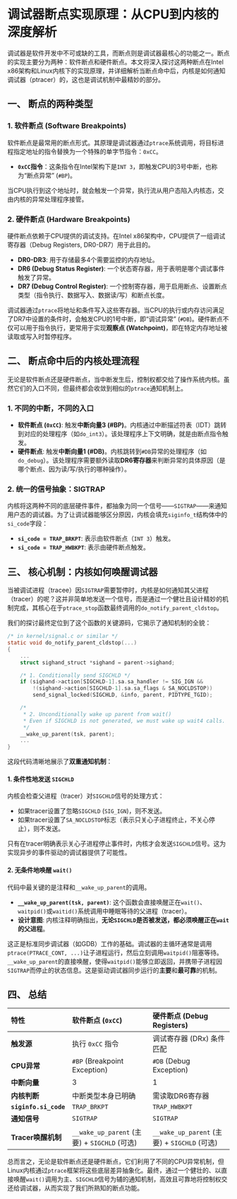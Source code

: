 # 调试器断点实现原理：从CPU到内核的深度解析

调试器是软件开发中不可或缺的工具，而断点则是调试器最核心的功能之一。断点的实现主要分为两种：软件断点和硬件断点。本文将深入探讨这两种断点在Intel x86架构和Linux内核下的实现原理，并详细解析当断点命中后，内核是如何通知调试器（ptracer）的，这也是调试机制中最精妙的部分。

## 一、 断点的两种类型

### 1. 软件断点 (Software Breakpoints)

软件断点是最常用的断点形式。其原理是调试器通过`ptrace`系统调用，将目标进程指定地址的指令替换为一个特殊的单字节指令：`0xCC`。

- **`0xCC`指令**：这条指令在Intel架构下是`INT 3`，即触发CPU的3号中断，也称为“断点异常” (`#BP`)。

当CPU执行到这个地址时，就会触发一个异常，执行流从用户态陷入内核态，交由内核的异常处理程序接管。

### 2. 硬件断点 (Hardware Breakpoints)

硬件断点依赖于CPU提供的调试支持。在Intel x86架构中，CPU提供了一组调试寄存器（Debug Registers, DR0-DR7）用于此目的。

- **DR0-DR3**: 用于存储最多4个需要监控的内存地址。
- **DR6 (Debug Status Register)**: 一个状态寄存器，用于表明是哪个调试事件触发了异常。
- **DR7 (Debug Control Register)**: 一个控制寄存器，用于启用断点、设置断点类型（指令执行、数据写入、数据读/写）和断点长度。

调试器通过`ptrace`将地址和条件写入这些寄存器。当CPU的执行或内存访问满足了DR7中设置的条件时，会触发CPU的1号中断，即“调试异常” (`#DB`)。硬件断点不仅可以用于指令执行，更常用于实现**观察点 (Watchpoint)**，即在特定内存地址被读取或写入时暂停程序。

## 二、 断点命中后的内核处理流程

无论是软件断点还是硬件断点，当中断发生后，控制权都交给了操作系统内核。虽然它们的入口不同，但最终都会收敛到相似的`ptrace`通知机制上。

### 1. 不同的中断，不同的入口

- **软件断点 (`0xCC`)**: 触发**中断向量3 (#BP)**。内核通过中断描述符表（IDT）跳转到对应的处理程序（如`do_int3`）。该处理程序上下文明确，就是由断点指令触发。
- **硬件断点**: 触发**中断向量1 (#DB)**。内核跳转到`#DB`异常的处理程序（如`do_debug`）。该处理程序需要额外读取**DR6寄存器**来判断异常的具体原因（是哪个断点、因为读/写/执行的哪种操作）。

### 2. 统一的信号抽象：SIGTRAP

内核将这两种不同的底层硬件事件，都抽象为同一个信号——`SIGTRAP`——来通知用户态的调试器。为了让调试器能够区分原因，内核会填充`siginfo_t`结构体中的`si_code`字段：

- **`si_code = TRAP_BRKPT`**: 表示由软件断点（`INT 3`）触发。
- **`si_code = TRAP_HWBKPT`**: 表示由硬件断点触发。

## 三、 核心机制：内核如何唤醒调试器

当被调试进程（tracee）因`SIGTRAP`需要暂停时，内核是如何通知其父进程（tracer）的呢？这并非简单地发送一个信号，而是通过一个健壮且设计精妙的机制完成，其核心在于`ptrace_stop`函数最终调用的`do_notify_parent_cldstop`。

我们的探讨最终定位到了这个函数的关键源码，它揭示了通知机制的全貌：

```c
/* in kernel/signal.c or similar */
static void do_notify_parent_cldstop(...)
{
    ...
    struct sighand_struct *sighand = parent->sighand;

    /* 1. Conditionally send SIGCHLD */
    if (sighand->action[SIGCHLD-1].sa.sa_handler != SIG_IGN &&
        !(sighand->action[SIGCHLD-1].sa.sa_flags & SA_NOCLDSTOP))
        send_signal_locked(SIGCHLD, &info, parent, PIDTYPE_TGID);

    /*
     * 2. Unconditionally wake up parent from wait()
     * Even if SIGCHLD is not generated, we must wake up wait4 calls.
     */
    __wake_up_parent(tsk, parent);
    ...
}
```

这段代码清晰地展示了**双重通知机制**：

#### 1. 条件性地发送 `SIGCHLD`

内核会检查父进程（tracer）对`SIGCHLD`信号的处理方式：
- 如果tracer设置了忽略`SIGCHLD` (`SIG_IGN`)，则不发送。
- 如果tracer设置了`SA_NOCLDSTOP`标志（表示只关心子进程终止，不关心停止），则不发送。

只有在tracer明确表示关心子进程停止事件时，内核才会发送`SIGCHLD`信号。这为实现异步的事件驱动的调试器提供了可能性。

#### 2. 无条件地唤醒 `wait()`

代码中最关键的是注释和`__wake_up_parent`的调用。
- **`__wake_up_parent(tsk, parent)`**: 这个函数会直接唤醒正在`wait()`、`waitpid()`或`waitid()`系统调用中睡眠等待的父进程（tracer）。
- **设计意图**: 内核注释明确指出，**无论`SIGCHLD`是否被发送，都必须唤醒正在`wait`的父进程**。

这正是标准同步调试器（如GDB）工作的基础。调试器的主循环通常是调用`ptrace(PTRACE_CONT, ...)`让子进程运行，然后立刻调用`waitpid()`阻塞等待。`__wake_up_parent`的直接唤醒，使得`waitpid()`能够立即返回，并携带子进程因`SIGTRAP`而停止的状态信息。这是驱动调试器同步运行的**主要**和**最可靠**的机制。

## 四、 总结

| 特性 | 软件断点 (`0xCC`) | 硬件断点 (Debug Registers) |
| :--- | :--- | :--- |
| **触发源** | 执行 `0xCC` 指令 | 调试寄存器 (DRx) 条件匹配 |
| **CPU异常** | `#BP` (Breakpoint Exception) | `#DB` (Debug Exception) |
| **中断向量** | 3 | 1 |
| **内核判断** | 中断类型本身已明确 | 需读取DR6寄存器 |
| **`siginfo.si_code`** | `TRAP_BRKPT` | `TRAP_HWBKPT` |
| **通知信号** | `SIGTRAP` | `SIGTRAP` |
| **Tracer唤醒机制** | `__wake_up_parent` (主要) + `SIGCHLD` (可选) | `__wake_up_parent` (主要) + `SIGCHLD` (可选) |

总而言之，无论是软件断点还是硬件断点，它们利用了不同的CPU异常机制，但Linux内核通过`ptrace`框架将这些底层差异抽象化。最终，通过一个健壮的、以直接唤醒`wait()`调用为主、`SIGCHLD`信号为辅的通知机制，高效且可靠地将控制权交还给调试器，从而实现了我们所熟知的断点功能。
